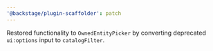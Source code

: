 ```yaml
---
'@backstage/plugin-scaffolder': patch
---
```


Restored functionality to `OwnedEntityPicker` by converting deprecated `ui:options` input to `catalogFilter`.
